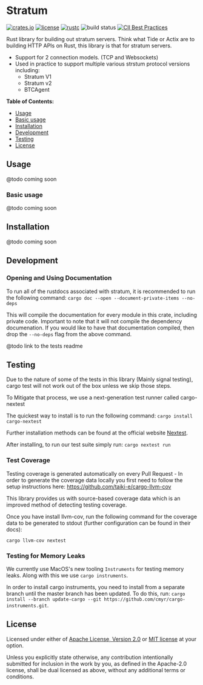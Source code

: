 # Stratum

[![crates.io](https://img.shields.io/crates/v/stratum-server?style=flat-square&logo=rust)](https://crates.io/crates/stratum-server)
[![license](https://img.shields.io/badge/license-Apache--2.0_OR_MIT-blue?style=flat-square)](#license)
[![rustc](https://img.shields.io/badge/rustc-1.59+-blue?style=flat-square&logo=rust)](https://www.rust-lang.org)
![build status](https://img.shields.io/github/workflow/status/OpenPoolProject/stratum/ci)
[![CII Best Practices](https://bestpractices.coreinfrastructure.org/projects/6284/badge)](https://bestpractices.coreinfrastructure.org/projects/6284)


Rust library for building out stratum servers. Think what Tide or Actix are to building HTTP APIs on Rust, this library is that for stratum servers.

- Support for 2 connection models. (TCP and Websockets)
- Used in practice to support multiple various strstum protocol versions including: 
	- Stratum V1
	- Stratum v2
	- BTCAgent

**Table of Contents:**

- [Usage](#usage)
- [Basic usage](#basic-usage)
- [Installation](#installation)
- [Development](#development)
- [Testing](#testing)
- [License](#license)

## Usage
@todo coming soon

### Basic usage
@todo coming soon

## Installation
@todo coming soon

## Development

### Opening and Using Documentation

To run all of the rustdocs associated with stratum, it is recommended to run the following command:
`cargo doc --open --document-private-items --no-deps`

This will compile the documentation for every module in this crate, including private code. Important to note that it will not
compile the dependency documenation. If you would like to have that documentation compiled, then drop the `--no-deps` flag from the above 
command.

@todo link to the tests readme

## Testing

Due to the nature of some of the tests in this library (Mainly signal testing), cargo test will not work out of the box unless we skip those steps.

To Mitigate that process, we use a next-generation test runner called cargo-nextest

The quickest way to install is to run the following command: 
`cargo install cargo-nextest`

Further installation methods can be found at the official website [Nextest](https://nexte.st/index.html). 

After installing, to run our test suite simply run:
`cargo nextest run`

### Test Coverage

Testing coverage is generated automatically on every Pull Request - In order to generate the coverage data locally you first need to follow the setup instructions here: https://github.com/taiki-e/cargo-llvm-cov

This library provides us with source-based coverage data which is an improved method of detecting testing coverage.

Once you have install llvm-cov, run the following command for the coverage data to be generated to stdout (further configuration can be found in their docs):

`cargo llvm-cov nextest`


### Testing for Memory Leaks

We currently use MacOS's new tooling `Instruments` for testing memory leaks. Along with this we use `cargo instruments`.

In order to install cargo instruments, you need to install from a separate branch until the master branch has been updated. To do this, run: `cargo install --branch update-cargo --git https://github.com/cmyr/cargo-instruments.git`.

## License

Licensed under either of [Apache License, Version 2.0](LICENSE-APACHE) or
[MIT license](LICENSE-MIT) at your option.

Unless you explicitly state otherwise, any contribution intentionally submitted
for inclusion in the work by you, as defined in the Apache-2.0 license, shall
be dual licensed as above, without any additional terms or conditions.
